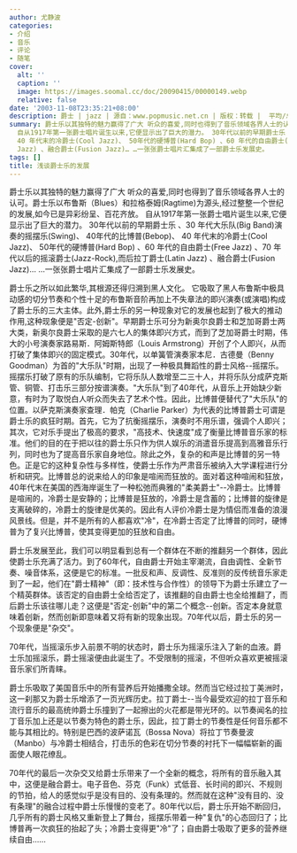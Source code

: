 ```yaml
---
author: 尤静波
categories:
- 介绍
- 音乐
- 评论
- 随笔
cover:
  alt: ''
  caption: ''
  image: https://images.soomal.cc/doc/20090415/00000149.webp
  relative: false
date: '2003-11-08T23:35:21+08:00'
description: 爵士 | jazz | 源自：www.popmusic.net.cn | 版权：转载 |  平均/总评分：01.00/2
summary: 爵士乐以其独特的魅力赢得了广大 听众的喜爱,同时也得到了音乐领域各界人士的认可。爵士乐以布鲁斯（Blues）和拉格泰姆(Ragtime)为源头,经过整整一个世纪的发展,如今已是异彩纷呈、百花齐放。
  自从1917年第一张爵士唱片诞生以来,它便显示出了巨大的潜力。 30年代以前的早期爵士乐 、30 年代大乐队(Big Band)演奏的摇摆乐(Swing)、 40年代的比博普(Bebop)、
  40 年代末的冷爵士(Cool Jazz)、 50年代的硬博普(Hard Bop) 、60 年代的自由爵士(Free Jazz) 、70 年代以后的摇滚爵士(Jazz-Rock),而后拉丁爵士(Latin
  Jazz) 、融合爵士(Fusion Jazz)… …一张张爵士唱片汇集成了一部爵士乐发展史。
tags: []
title: 浅谈爵士乐的发展
---
```


爵士乐以其独特的魅力赢得了广大 听众的喜爱,同时也得到了音乐领域各界人士的认可。爵士乐以布鲁斯（Blues）和拉格泰姆(Ragtime)为源头,经过整整一个世纪的发展,如今已是异彩纷呈、百花齐放。 自从1917年第一张爵士唱片诞生以来,它便显示出了巨大的潜力。 30年代以前的早期爵士乐 、30 年代大乐队(Big Band)演奏的摇摆乐(Swing)、 40年代的比博普(Bebop)、 40 年代末的冷爵士(Cool Jazz)、 50年代的硬博普(Hard Bop) 、60 年代的自由爵士(Free Jazz) 、70 年代以后的摇滚爵士(Jazz-Rock),而后拉丁爵士(Latin Jazz) 、融合爵士(Fusion Jazz)… …一张张爵士唱片汇集成了一部爵士乐发展史。



爵士乐之所以如此繁华,其根源还得归溯到黑人文化。 它吸取了黑人布鲁斯中极具动感的切分节奏和个性十足的布鲁斯音阶再加上不失章法的即兴演奏(或演唱)构成了爵士乐的三大主体。此外,爵士乐的另一种现象对它的发展也起到了极大的推动作用,这种现象便是"否定-创新"。早期爵士乐可分为新奥尔良爵士和芝加哥爵士两大类，新奥尔良爵士采取的是六七人的集体即兴方式，而到了芝加哥爵士时期，伟大的小号演奏家路易斯．阿姆斯特郎（Louis Armstrong）开创了个人即兴，从而打破了集体即兴的固定模式。30年代，以单簧管演奏家本尼．古德曼（Benny Goodman）为首的"大乐队"时期，出现了一种极具舞蹈性的爵士风格--摇摆乐。摇摆乐打破了原有的乐队编制，它将乐队人数增至二三十人，并将乐队分成萨克斯管、铜管、打击乐三部分按谱演奏。"大乐队"到了40年代，从音乐上开始缺少新意，有时为了取悦白人听众而失去了艺术个性。因此，比博普便替代了"大乐队"的位置。以萨克斯演奏家查理．帕克（Charlie Parker）为代表的比博普爵士可谓是爵士乐的疯狂时期。首先，它为了抗衡摇摆乐，演奏时不用乐谱，强调个人即兴；其次，它对乐手提出了极高的要求，"高技术、快速度"成了衡量比博普音乐家的标准。他们的目的在于把以往的爵士乐只作为供人娱乐的消遣音乐提高到高雅音乐行列，同时也为了提高音乐家自身地位。除此之外，复杂的和声是比博普的另一特色。正是它的这种复杂性与多样性，使爵士乐作为严肃音乐被纳入大学课程进行分析和研究。比博普总的说来给人的印象是喧闹而狂放的。面对着这种喧闹和狂放，40年代末在美国的西海岸诞生了一种松弛而典雅的"柔美爵士"--冷爵士。比博普是喧闹的，冷爵士是安静的；比博普是狂放的，冷爵士是含蓄的；比博普的旋律是支离破碎的，冷爵士的旋律是优美的。因此有人评价冷爵士是为情侣而准备的浪漫风景线。但是，并不是所有的人都喜欢"冷"，在冷爵士否定了比博普的同时，硬博普为了复兴比博普，使其变得更加的狂放和自由。



爵士乐发展至此，我们可以明显看到总有一个群体在不断的推翻另一个群体，因此使爵士乐充满了活力。到了60年代，自由爵士开始主宰潮流，自由调性、全新节奏、噪音体系，这便是它的标准。一批反和声、反调性、反准则的反传统音乐家走到了一起，他们在"爵士精神"（即：技术性与合作性）的领导下为爵士乐建立了一个精英群体。该否定的自由爵士全给否定了，该推翻的自由爵士也全给推翻了，而后爵士乐该往哪儿走？这便是"否定-创新"中的第二个概念--创新。否定本身就意味着创新，然而创新即意味着又将有新的现象出现。70年代以后，爵士乐的另一个现象便是"杂交"。



70年代，当摇滚乐步入前景不明的状态时，爵士乐为摇滚乐注入了新的血液。爵士乐加摇滚乐，爵士摇滚便由此诞生了。不受限制的摇滚，不但听众喜欢更被摇滚音乐家们所青睐。



爵士乐吸取了美国音乐中的所有营养后开始播撒全球。然而当它经过拉丁美洲时，这一刹那又为爵士乐增添了一页光辉历史。拉丁爵士--当今最受欢迎的拉丁音乐和流行音乐的最高统帅爵士乐撞到了一起擦出的火花都是带光环的。以节奏闻名的拉丁音乐加上还是以节奏为特色的爵士乐，因此，拉丁爵士的节奏性是任何音乐都不能与其相比的。特别是巴西的波萨诺瓦（Bossa Nova）将拉丁节奏曼波（Manbo）与冷爵士相结合，打击乐的色彩在切分节奏的衬托下一幅幅崭新的画面使人眼花缭乱。



70年代的最后一次杂交又给爵士乐带来了一个全新的概念，将所有的音乐融入其中，这便是融合爵士。电子音色、芬克（Funk）式低音、长时间的即兴、不规则的节拍，给人的感觉似乎是没有目的、没有条理的。然而就在这种"没有目的、没有条理"的融合过程中爵士乐慢慢的变老了。80年代以后，爵士乐开始不断回归，几乎所有的爵士风格又重新登上了舞台，摇摆乐带着一种"复仇"的心态回归了；比博普再一次疯狂的抬起了头；冷爵士变得更"冷"了；自由爵士吸取了更多的营养继续自由……